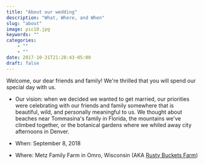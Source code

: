 ```yaml
---
title: "About our wedding"
description: "What, Where, and When"
slug: "about"
image: pic10.jpg
keywords: ""
categories: 
    - ""
    - ""
date: 2017-10-31T21:28:43-05:00
draft: false
---
```


Welcome, our dear friends and family! We're thrilled that you will spend our special day with us.

* Our vision: when we decided we wanted to get married, our priorities were celebrating with our friends and family somewhere that is beautiful, wild, and personally meaningful to us. We thought about beaches near Tommasina's family in Florida, the mountains we've climbed together, or the botanical gardens where we whiled away city afternoons in Denver.


* When: September 8, 2018
* Where: Metz Family Farm in Omro, Wisconsin (AKA [Rusty Buckets Farm](https://www.rustybucketsfarm.com))
